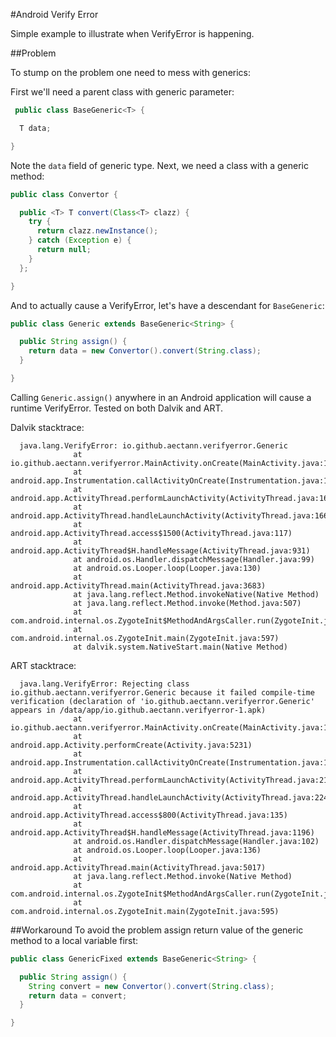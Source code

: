 #Android Verify Error

Simple example to illustrate when VerifyError is happening.

##Problem

To stump on the problem one need to mess with generics:

First we'll need a parent class with generic parameter:
 
```java
 public class BaseGeneric<T> {

  T data;

}
```

Note the `data` field of generic type. 
Next, we need a class with a generic method:

```java
public class Convertor {

  public <T> T convert(Class<T> clazz) {
    try {
      return clazz.newInstance();
    } catch (Exception e) {
      return null;
    }
  };

}
```

And to actually cause a VerifyError, let's have a descendant for `BaseGeneric`:

```java
public class Generic extends BaseGeneric<String> {

  public String assign() {
    return data = new Convertor().convert(String.class);
  }

}
```

Calling `Generic.assign()` anywhere in an Android application will cause a runtime VerifyError.
Tested on both Dalvik and ART.

Dalvik stacktrace:

      java.lang.VerifyError: io.github.aectann.verifyerror.Generic
                  at io.github.aectann.verifyerror.MainActivity.onCreate(MainActivity.java:15)
                  at android.app.Instrumentation.callActivityOnCreate(Instrumentation.java:1047)
                  at android.app.ActivityThread.performLaunchActivity(ActivityThread.java:1611)
                  at android.app.ActivityThread.handleLaunchActivity(ActivityThread.java:1663)
                  at android.app.ActivityThread.access$1500(ActivityThread.java:117)
                  at android.app.ActivityThread$H.handleMessage(ActivityThread.java:931)
                  at android.os.Handler.dispatchMessage(Handler.java:99)
                  at android.os.Looper.loop(Looper.java:130)
                  at android.app.ActivityThread.main(ActivityThread.java:3683)
                  at java.lang.reflect.Method.invokeNative(Native Method)
                  at java.lang.reflect.Method.invoke(Method.java:507)
                  at com.android.internal.os.ZygoteInit$MethodAndArgsCaller.run(ZygoteInit.java:839)
                  at com.android.internal.os.ZygoteInit.main(ZygoteInit.java:597)
                  at dalvik.system.NativeStart.main(Native Method)
                  
ART stacktrace:

      java.lang.VerifyError: Rejecting class io.github.aectann.verifyerror.Generic because it failed compile-time verification (declaration of 'io.github.aectann.verifyerror.Generic' appears in /data/app/io.github.aectann.verifyerror-1.apk)
                  at io.github.aectann.verifyerror.MainActivity.onCreate(MainActivity.java:15)
                  at android.app.Activity.performCreate(Activity.java:5231)
                  at android.app.Instrumentation.callActivityOnCreate(Instrumentation.java:1087)
                  at android.app.ActivityThread.performLaunchActivity(ActivityThread.java:2159)
                  at android.app.ActivityThread.handleLaunchActivity(ActivityThread.java:2245)
                  at android.app.ActivityThread.access$800(ActivityThread.java:135)
                  at android.app.ActivityThread$H.handleMessage(ActivityThread.java:1196)
                  at android.os.Handler.dispatchMessage(Handler.java:102)
                  at android.os.Looper.loop(Looper.java:136)
                  at android.app.ActivityThread.main(ActivityThread.java:5017)
                  at java.lang.reflect.Method.invoke(Native Method)
                  at com.android.internal.os.ZygoteInit$MethodAndArgsCaller.run(ZygoteInit.java:779)
                  at com.android.internal.os.ZygoteInit.main(ZygoteInit.java:595)

##Workaround
To avoid the problem assign return value of the generic method to a local variable first:

```java
public class GenericFixed extends BaseGeneric<String> {

  public String assign() {
    String convert = new Convertor().convert(String.class);
    return data = convert;
  }

}
```



